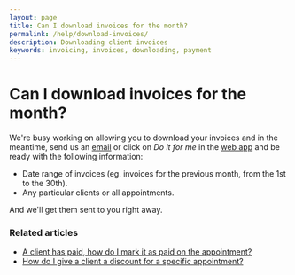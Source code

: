 ```yaml
---
layout: page
title: Can I download invoices for the month?
permalink: /help/download-invoices/
description: Downloading client invoices
keywords: invoicing, invoices, downloading, payment
---
```


# Can I download invoices for the month?

We're busy working on allowing you to download your invoices and in the meantime, send us an [email](mailto:support@appointmentguru.co) or click on *Do it for me* in the [web app](https://app.appointmentguru.co/) and be ready with the following information:

* Date range of invoices (eg. invoices for the previous month, from the 1st to the 30th).
* Any particular clients or all appointments.

And we'll get them sent to you right away.

### Related articles

* [A client has paid, how do I mark it as paid on the appointment?](/help/mark-as-paid)
* [How do I give a client a discount for a specific appointment?](/help/discount-appointment)
